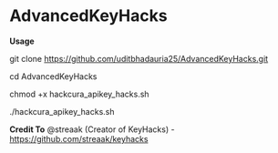 # AdvancedKeyHacks

**Usage**

git clone https://github.com/uditbhadauria25/AdvancedKeyHacks.git

cd AdvancedKeyHacks

chmod +x hackcura_apikey_hacks.sh

./hackcura_apikey_hacks.sh


**Credit To**
@streaak (Creator of KeyHacks) - https://github.com/streaak/keyhacks
